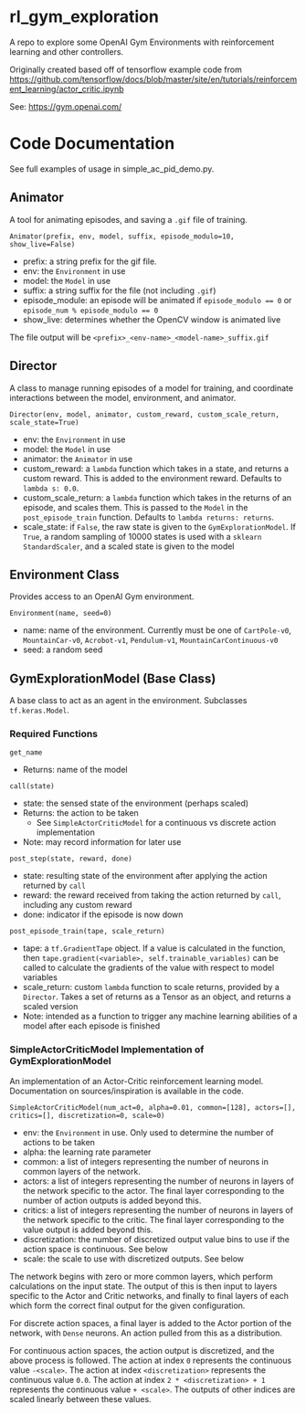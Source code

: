 # rl_gym_exploration
A repo to explore some OpenAI Gym Environments with reinforcement learning and other controllers.

Originally created based off of tensorflow example code from https://github.com/tensorflow/docs/blob/master/site/en/tutorials/reinforcement_learning/actor_critic.ipynb

See: https://gym.openai.com/

# Code Documentation

See full examples of usage in simple_ac_pid_demo.py.


## Animator

A tool for animating episodes, and saving a `.gif` file of training.

`Animator(prefix, env, model, suffix, episode_modulo=10, show_live=False)`

* prefix: a string prefix for the gif file.
* env: the `Environment` in use
* model: the `Model` in use
* suffix: a string suffix for the file (not including `.gif`)
* episode_module: an episode will be animated if `episode_modulo == 0` or `episode_num % episode_modulo == 0`
* show_live: determines whether the OpenCV window is animated live

The file output will be `<prefix>_<env-name>_<model-name>_suffix.gif`


## Director

A class to manage running episodes of a model for training, and coordinate interactions between the model, environment, and animator.

`Director(env, model, animator, custom_reward, custom_scale_return, scale_state=True)`

* env: the `Environment` in use
* model: the `Model` in use
* animator: the `Animator` in use
* custom_reward: a `lambda` function which takes in a state, and returns a custom reward. This is added to the environment reward. Defaults to `lambda s: 0.0`.
* custom_scale_return: a `lambda` function which takes in the returns of an episode, and scales them. This is passed to the `Model` in the `post_episode_train` function. Defaults to `lambda returns: returns`.
* scale_state: if `False`, the raw state is given to the `GymExplorationModel`. If `True`, a random sampling of 10000 states is used with a `sklearn` `StandardScaler`, and a scaled state is given to the model


## Environment Class

Provides access to an OpenAI Gym environment.

`Environment(name, seed=0)`

* name: name of the environment. Currently must be one of `CartPole-v0`, `MountainCar-v0`, `Acrobot-v1`, `Pendulum-v1`, `MountainCarContinuous-v0`
* seed: a random seed


## GymExplorationModel (Base Class)

A base class to act as an agent in the environment. Subclasses `tf.keras.Model`.

### Required Functions

`get_name`

* Returns: name of the model

`call(state)`

* state: the sensed state of the environment (perhaps scaled)
* Returns: the action to be taken
  * See `SimpleActorCriticModel` for a continuous vs discrete action implementation
* Note: may record information for later use

`post_step(state, reward, done)`

* state: resulting state of the environment after applying the action returned by `call`
* reward: the reward received from taking the action returned by `call`, including any custom reward
* done: indicator if the episode is now down


`post_episode_train(tape, scale_return)`

* tape: a `tf.GradientTape` object. If a value is calculated in the function, then `tape.gradient(<variable>, self.trainable_variables)` can be called to calculate the gradients of the value with respect to model variables
* scale_return: custom `lambda` function to scale returns, provided by a `Director`. Takes a set of returns as a Tensor as an object, and returns a scaled version
* Note: intended as a function to trigger any machine learning abilities of a model after each episode is finished


### SimpleActorCriticModel Implementation of GymExplorationModel

An implementation of an Actor-Critic reinforcement learning model. Documentation on sources/inspiration is available in the code.

`SimpleActorCriticModel(num_act=0, alpha=0.01, common=[128], actors=[], critics=[], discretization=0, scale=0)`

* env: the `Environment` in use. Only used to determine the number of actions to be taken
* alpha: the learning rate parameter
* common: a list of integers representing the number of neurons in common layers of the network.
* actors: a list of integers representing the number of neurons in layers of the network specific to the actor. The final layer corresponding to the number of action outputs is added beyond this.
* critics: a list of integers representing the number of neurons in layers of the network specific to the critic. The final layer corresponding to the value output is added beyond this.
* discretization: the number of discretized output value bins to use if the action space is continuous. See below
* scale: the scale to use with discretized outputs. See below

The network begins with zero or more common layers, which perform calculations on the input state. The output of this is then input to layers specific to the Actor and Critic networks, and finally to final layers of each which form the correct final output for the given configuration.

For discrete action spaces, a final layer is added to the Actor portion of the network, with `Dense` neurons. An action pulled from this as a distribution.

For continuous action spaces, the action output is discretized, and the above process is followed. The action at index `0` represents the continuous value `-<scale>`. The action at index `<discretization>` represents the continuous value `0.0`. The action at index `2 * <discretization> + 1` represents the continuous value `+ <scale>`. The outputs of other indices are scaled linearly between these values.
